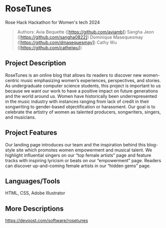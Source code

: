 # RoseTunes
Rose Hack Hackathon for Women's tech 2024
> Authors:
> Avia Bequette ([https://github.com/aviamb])
> Sangha Jeon ([https://github.com/sangha0822])
> Dominique Masequesmay ([https://github.com/dmasequesmay])
> Cathy Wu ([https://github.com/catheiwu])

## Project Description

RoseTunes is an online blog that allows its readers to discover new women-centric music emphasizing women’s experiences, perspectives, and stories. As undergraduate computer science students, this project is important to us because we want our work to have a positive impact on future generations and the world around us. Women have historically been underrepresented in the music industry with instances ranging from lack of credit in their songwriting to gender-based objectification or harassment. Our goal is to celebrate the artistry of women as talented producers, songwriters, singers, and musicians.

## Project Features

Our landing page introduces our team and the inspiration behind this blog-style site which promotes women empowerment and musical talent. We highlight influential singers on our “top female artists” page and feature tracks with inspiring lyricism or beats on our “empowerment” page. Readers can discover up-and-coming female artists in our “hidden gems” page.

## Languages/Tools

HTML, CSS, Adobe Illustrator

## More Descriptions

https://devpost.com/software/rosetunes
